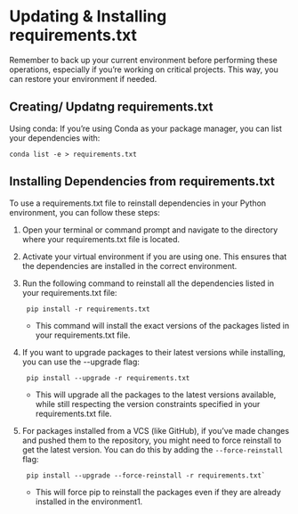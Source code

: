 # Updating & Installing requirements.txt 

Remember to back up your current environment before performing these operations, especially if you’re working on critical projects. This way, you can restore your environment if needed.

## Creating/ Updatng requirements.txt

Using conda: If you’re using Conda as your package manager, you can list your dependencies with:

    conda list -e > requirements.txt

## Installing Dependencies from requirements.txt

To use a requirements.txt file to reinstall dependencies in your Python environment, you can follow these steps:

1. Open your terminal or command prompt and navigate to the directory where your requirements.txt file is located.
2. Activate your virtual environment if you are using one. This ensures that the dependencies are installed in the correct environment.
3. Run the following command to reinstall all the dependencies listed in your requirements.txt file:

        pip install -r requirements.txt

    * This command will install the exact versions of the packages listed in your requirements.txt file.
4. If you want to upgrade packages to their latest versions while installing, you can use the --upgrade flag:

        pip install --upgrade -r requirements.txt

    * This will upgrade all the packages to the latest versions available, while still respecting the version constraints specified in your requirements.txt file.
5. For packages installed from a VCS (like GitHub), if you’ve made changes and pushed them to the repository, you might need to force reinstall to get the latest version. You can do this by adding the `--force-reinstall` flag:

        pip install --upgrade --force-reinstall -r requirements.txt`

    * This will force pip to reinstall the packages even if they are already installed in the environment1.
